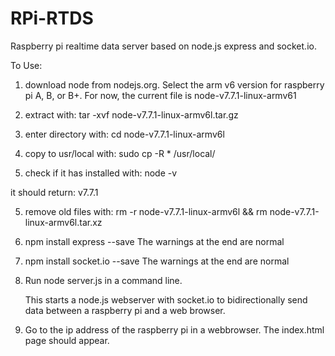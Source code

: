 # RPi-RTDS
Raspberry pi realtime data server based on node.js express and socket.io.

To Use:
1. download node from nodejs.org. Select the arm v6 version for raspberry pi A, B, or B+. For now, the current file  is node-v7.7.1-linux-armv61

2. extract with: tar -xvf node-v7.7.1-linux-armv6l.tar.gz 

3. enter directory with: cd node-v7.7.1-linux-armv6l

4. copy to usr/local with: sudo cp -R * /usr/local/

5. check if it has installed with: node -v

  it should return: v7.7.1

5. remove old files with: rm -r node-v7.7.1-linux-armv6l && rm node-v7.7.1-linux-armv6l.tar.xz

6. npm install express --save
  The warnings at the end are normal

7. npm install socket.io --save
  The warnings at the end are normal

3. Run node server.js in a command line. 

   This starts a node.js webserver with socket.io to bidirectionally send data between a raspberry pi and a web browser.

4. Go to the ip address of the raspberry pi in a webbrowser. The index.html page should appear.
